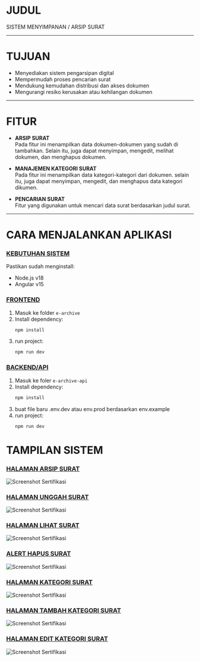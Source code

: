 # **JUDUL**  
SISTEM MENYIMPANAN / ARSIP SURAT  

---

# **TUJUAN**  
- Menyediakan sistem pengarsipan digital  
- Mempermudah proses pencarian surat  
- Mendukung kemudahan distribusi dan akses dokumen
- Mengurangi resiko kerusakan atau kehilangan dokumen   

---

# **FITUR**  
- **ARSIP SURAT**  
  Pada fitur ini menampilkan data dokumen-dokumen yang sudah di tambahkan. Selain itu, juga dapat menyimpan, mengedit, melihat dokumen, dan menghapus dokumen.  

- **MANAJEMEN KATEGORI SURAT**  
  Pada fitur ini menampilkan data kategori-kategori dari dokumen. selain itu, juga dapat menyimpan, mengedit, dan menghapus data kategori dikumen.  

- **PENCARIAN SURAT**  
  Fitur yang digunakan untuk mencari data surat berdasarkan judul surat.  

---

# **CARA MENJALANKAN APLIKASI**

### <u>**KEBUTUHAN SISTEM**</u>
Pastikan sudah menginstall:
- Node.js v18
- Angular v15

### <u>**FRONTEND**</u>  
1. Masuk ke folder `e-archive`  
2. Install dependency:  
   ```bash
   npm install
3. run project:  
   ```bash
   npm run dev
### <u>**BACKEND/API**</u> 
1. Masuk ke foler `e-archive-api`
2. Install dependency:
    ```bash
    npm install
3. buat file baru .env.dev atau env.prod berdasarkan env.example
4. run project:  
   ```bash
   npm run dev

# **TAMPILAN SISTEM**
### <u>**HALAMAN ARSIP SURAT**</u>   
![Screenshot Sertifikasi](../bnsp-certification/img/halaman-asip.png)
### <u>**HALAMAN UNGGAH SURAT**</u>   
![Screenshot Sertifikasi](../Sertifikasi/img/halaman-unggah-surat.png)
### <u>**HALAMAN LIHAT SURAT**</u>   
![Screenshot Sertifikasi](../Sertifikasi/img/halaman-lihat-surat.png)
### <u>**ALERT HAPUS SURAT**</u>   
![Screenshot Sertifikasi](../Sertifikasi/img/hapus-surat.png)
### <u>**HALAMAN KATEGORI SURAT**</u>   
![Screenshot Sertifikasi](../Sertifikasi/img/halaman-kategori-surat.png)
### <u>**HALAMAN TAMBAH KATEGORI SURAT**</u>   
![Screenshot Sertifikasi](../Sertifikasi/img/tambah-kategori.png)
### <u>**HALAMAN EDIT KATEGORI SURAT**</u>   
![Screenshot Sertifikasi](../Sertifikasi/img/edit-kategori.png)
